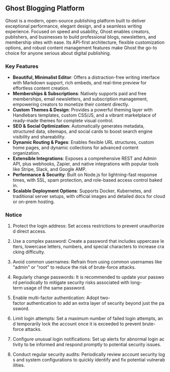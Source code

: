 ## Ghost Blogging Platform

Ghost is a modern, open-source publishing platform built to deliver exceptional performance, elegant design, and a seamless writing experience. Focused on speed and usability, Ghost enables creators, publishers, and businesses to build professional blogs, newsletters, and membership sites with ease. Its API-first architecture, flexible customization options, and robust content management features make Ghost the go-to choice for anyone serious about digital publishing.

### Key Features

- **Beautiful, Minimalist Editor**: Offers a distraction-free writing interface with Markdown support, rich embeds, and real-time preview for effortless content creation.
- **Memberships & Subscriptions**: Natively supports paid and free memberships, email newsletters, and subscription management, empowering creators to monetize their content directly.
- **Custom Themes & Design**: Provides a powerful theming layer with Handlebars templates, custom CSS/JS, and a vibrant marketplace of ready-made themes for complete visual control.
- **SEO & Social Optimization**: Automatically generates metadata, structured data, sitemaps, and social cards to boost search engine visibility and shareability.
- **Dynamic Routing & Pages**: Enables flexible URL structures, custom home pages, and dynamic collections for advanced content organization.
- **Extensible Integrations**: Exposes a comprehensive REST and Admin API, plus webhooks, Zapier, and native integrations with popular tools like Stripe, Slack, and Google AMP.
- **Performance & Security**: Built on Node.js for lightning-fast response times, with SSL, spam protection, and role-based access control baked in.
- **Scalable Deployment Options**: Supports Docker, Kubernetes, and traditional server setups, with official images and detailed docs for cloud or on-prem hosting.

### Notice

1.  Protect the login address: Set access restrictions to prevent unauthorized direct access.
    
2.  Use a complex password: Create a password that includes uppercase letters, lowercase letters, numbers, and special characters to increase cracking difficulty.
    
3.  Avoid common usernames: Refrain from using common usernames like "admin" or "root" to reduce the risk of brute-force attacks.
    
4.  Regularly change passwords: It is recommended to update your password periodically to mitigate security risks associated with long-term usage of the same password.
    
5.  Enable multi-factor authentication: Adopt two-factor authentication to add an extra layer of security beyond just the password.
    
6.  Limit login attempts: Set a maximum number of failed login attempts, and temporarily lock the account once it is exceeded to prevent brute-force attacks.
    
7.  Configure unusual login notifications: Set up alerts for abnormal login activity to be informed and respond promptly to potential security issues.
    
8.  Conduct regular security audits: Periodically review account security logs and system configurations to quickly identify and fix potential vulnerabilities.
        